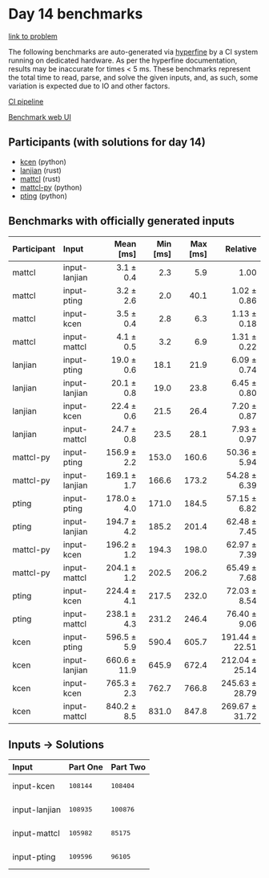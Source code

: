 # Day 14 benchmarks

[link to problem](https://adventofcode.com/2023/day/14)

The following benchmarks are auto-generated via
[hyperfine](https://github.com/sharkdp/hyperfine) by a CI system running on
dedicated hardware. As per the hyperfine documentation, results may be
inaccurate for times < 5 ms. These benchmarks represent the total time to read,
parse, and solve the given inputs, and, as such, some variation is expected due
to IO and other factors.

[CI pipeline](http://ci.papercode.net:8080/teams/main/pipelines/aoc2023)

[Benchmark web UI](https://aoc.ancalagon.black)


## Participants (with solutions for day 14)

- [kcen](https://github.com/kcen/aoc2023) (python)
- [lanjian](https://github.com/lanjian/aoc-2023) (rust)
- [mattcl](https://github.com/mattcl/aoc2023) (rust)
- [mattcl-py](https://github.com/mattcl/aoc2023-py) (python)
- [pting](https://github.com/pting/aoc2023) (python)


## Benchmarks with officially generated inputs

| Participant | Input | Mean [ms] | Min [ms] | Max [ms] | Relative |
|:---|:---|---:|---:|---:|---:|
| mattcl | input-lanjian | 3.1 ± 0.4 | 2.3 | 5.9 | 1.00 |
| mattcl | input-pting | 3.2 ± 2.6 | 2.0 | 40.1 | 1.02 ± 0.86 |
| mattcl | input-kcen | 3.5 ± 0.4 | 2.8 | 6.3 | 1.13 ± 0.18 |
| mattcl | input-mattcl | 4.1 ± 0.5 | 3.2 | 6.9 | 1.31 ± 0.22 |
| lanjian | input-pting | 19.0 ± 0.6 | 18.1 | 21.9 | 6.09 ± 0.74 |
| lanjian | input-lanjian | 20.1 ± 0.8 | 19.0 | 23.8 | 6.45 ± 0.80 |
| lanjian | input-kcen | 22.4 ± 0.6 | 21.5 | 26.4 | 7.20 ± 0.87 |
| lanjian | input-mattcl | 24.7 ± 0.8 | 23.5 | 28.1 | 7.93 ± 0.97 |
| mattcl-py | input-pting | 156.9 ± 2.2 | 153.0 | 160.6 | 50.36 ± 5.94 |
| mattcl-py | input-lanjian | 169.1 ± 1.7 | 166.6 | 173.2 | 54.28 ± 6.39 |
| pting | input-pting | 178.0 ± 4.0 | 171.0 | 184.5 | 57.15 ± 6.82 |
| pting | input-lanjian | 194.7 ± 4.2 | 185.2 | 201.4 | 62.48 ± 7.45 |
| mattcl-py | input-kcen | 196.2 ± 1.2 | 194.3 | 198.0 | 62.97 ± 7.39 |
| mattcl-py | input-mattcl | 204.1 ± 1.2 | 202.5 | 206.2 | 65.49 ± 7.68 |
| pting | input-kcen | 224.4 ± 4.1 | 217.5 | 232.0 | 72.03 ± 8.54 |
| pting | input-mattcl | 238.1 ± 4.3 | 231.2 | 246.4 | 76.40 ± 9.06 |
| kcen | input-pting | 596.5 ± 5.9 | 590.4 | 605.7 | 191.44 ± 22.51 |
| kcen | input-lanjian | 660.6 ± 11.9 | 645.9 | 672.4 | 212.04 ± 25.14 |
| kcen | input-kcen | 765.3 ± 2.3 | 762.7 | 766.8 | 245.63 ± 28.79 |
| kcen | input-mattcl | 840.2 ± 8.5 | 831.0 | 847.8 | 269.67 ± 31.72 |


## Inputs -> Solutions

| Input | Part One | Part Two |
|:---|:---|:---|
|input-kcen|<pre>108144</pre>|<pre>108404</pre>|
|input-lanjian|<pre>108935</pre>|<pre>100876</pre>|
|input-mattcl|<pre>105982</pre>|<pre>85175</pre>|
|input-pting|<pre>109596</pre>|<pre>96105</pre>|
